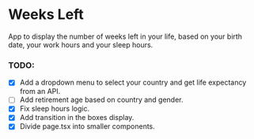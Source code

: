 # Weeks Left

App to display the number of weeks left in your life, based on your birth date, your work hours and your sleep hours.

### TODO:

- [x] Add a dropdown menu to select your country and get life expectancy from an API.
- [ ] Add retirement age based on country and gender.
- [x] Fix sleep hours logic.
- [x] Add transition in the boxes display.
- [x] Divide page.tsx into smaller components.
